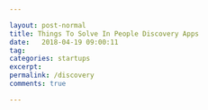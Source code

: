 ```yaml
---

layout: post-normal
title: Things To Solve In People Discovery Apps
date:   2018-04-19 09:00:11
tag: 
categories: startups
excerpt: 
permalink: /discovery
comments: true

---
```




